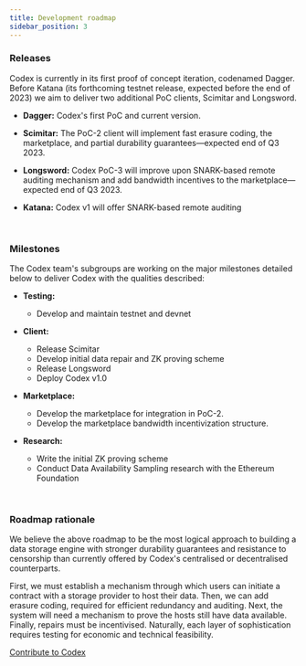```yaml
---
title: Development roadmap
sidebar_position: 3
---
```


### Releases

Codex is currently in its first proof of concept iteration, codenamed Dagger. Before Katana (its forthcoming testnet release, expected before the end of 2023) we aim to deliver two additional PoC clients, Scimitar and Longsword.

- **Dagger:** Codex's first PoC and current version.

- **Scimitar:** The PoC-2 client will implement fast erasure coding, the marketplace, and partial durability guarantees—expected end of Q3 2023.

- **Longsword:** Codex PoC-3 will improve upon SNARK-based remote auditing mechanism and add bandwidth incentives to the marketplace—expected end of Q3 2023.

- **Katana:** Codex v1 will offer SNARK-based remote auditing

<br/>

### Milestones

The Codex team's subgroups are working on the major milestones detailed below to deliver Codex with the qualities described:

- **Testing:**

  - Develop and maintain testnet and devnet

- **Client:**

  - Release Scimitar
  - Develop initial data repair and ZK proving scheme
  - Release Longsword
  - Deploy Codex v1.0

- **Marketplace:**

  - Develop the marketplace for integration in PoC-2.
  - Develop the marketplace bandwidth incentivization structure.

- **Research:**
  - Write the initial ZK proving scheme
  - Conduct Data Availability Sampling research with the Ethereum Foundation

<br/>

### Roadmap rationale

We believe the above roadmap to be the most logical approach to building a data storage engine with stronger durability guarantees and resistance to censorship than currently offered by Codex's centralised or decentralised counterparts. 

First, we must establish a mechanism through which users can initiate a contract with a storage provider to host their data. Then, we can add erasure coding, required for efficient redundancy and auditing. Next, the system will need a mechanism to prove the hosts still have data available. Finally, repairs must be incentivised. Naturally, each layer of sophistication requires testing for economic and technical feasibility.

[Contribute to Codex](https://github.com/codex-storage)
